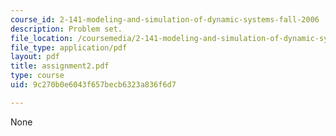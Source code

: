 ```yaml
---
course_id: 2-141-modeling-and-simulation-of-dynamic-systems-fall-2006
description: Problem set.
file_location: /coursemedia/2-141-modeling-and-simulation-of-dynamic-systems-fall-2006/9c270b0e6043f657becb6323a836f6d7_assignment2.pdf
file_type: application/pdf
layout: pdf
title: assignment2.pdf
type: course
uid: 9c270b0e6043f657becb6323a836f6d7

---
```

None